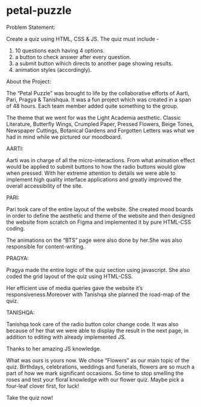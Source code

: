 # petal-puzzle

Problem Statement:

Create a quiz using HTML, CSS & JS. The quiz must include -

1) 10 questions each having 4 options.
2) a button to check answer after every question.
3) a submit button wihich directs to another page showing results.
4) animation styles (accordingly).

About the Project:

The “Petal Puzzle” was brought to life by the collaborative efforts of Aarti, Pari, Pragya & Tanishqua. It was a fun project which was created in a span of 48 hours. Each team member added quite something to the group.

The theme that we went for was the Light Academia aesthetic. Classic Literature, Butterfly Wings, Crumpled Paper, Pressed Flowers, Beige Tones, Newspaper Cuttings, Botanical Gardens and Forgotten Letters was what we had in mind while we pictured our moodboard.

AARTI:

Aarti was in charge of all the micro-interactions. From what animation effect would be applied to submit buttons to how the radio buttons would glow when pressed.
With her extreme attention to details we were able to implement high quality interface applications and greatly improved the overall accessibility of the site.

PARI:

Pari took care of the entire layout of the website. She created mood boards in order to define the aesthetic and theme of the website and then designed the website from scratch on Figma and implemented it by pure HTML-CSS coding.

The animations on the “BTS” page were also done by her.She was also responsible for content-writing.

PRAGYA:

Pragya made the entire logic of the quiz section using javascript. She also coded the grid layout of the quiz using HTML-CSS.

Her efficient use of media queries gave the website it’s responsiveness.Moreover with Tanishqa she planned the road-map of the quiz.

TANISHQA:

Tanishqa took care of the radio button color change code. It was also because of her that we were able to display the result in the next page, in addition to editing with already implemented JS.

Thanks to her amazing JS knowledge.




What was ours is yours now.
We chose “Flowers” as our main topic of the quiz. Birthdays, celebrations, weddings and funerals, flowers are so much a part of how we mark significant occasions. So time to stop smelling the roses and test your floral knowledge with our flower quiz. Maybe pick a four-leaf clover first, for luck!


Take the quiz now!
